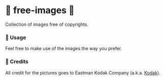 # :mount_fuji: free-images :milky_way:

Collection of images free of copyrights.

### :european_castle: Usage

Feel free to make use of the images the way you prefer.

### :mountain_railway: Credits

All credit for the pictures goes to Eastman Kodak Company (a.k.a. [Kodak](https://www.kodak.com)).
